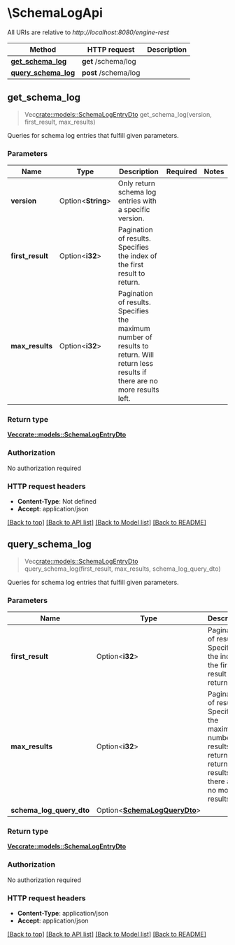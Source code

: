 # \SchemaLogApi

All URIs are relative to *http://localhost:8080/engine-rest*

Method | HTTP request | Description
------------- | ------------- | -------------
[**get_schema_log**](SchemaLogApi.md#get_schema_log) | **get** /schema/log | 
[**query_schema_log**](SchemaLogApi.md#query_schema_log) | **post** /schema/log | 



## get_schema_log

> Vec<crate::models::SchemaLogEntryDto> get_schema_log(version, first_result, max_results)


Queries for schema log entries that fulfill given parameters.

### Parameters


Name | Type | Description  | Required | Notes
------------- | ------------- | ------------- | ------------- | -------------
**version** | Option<**String**> | Only return schema log entries with a specific version. |  |
**first_result** | Option<**i32**> | Pagination of results. Specifies the index of the first result to return. |  |
**max_results** | Option<**i32**> | Pagination of results. Specifies the maximum number of results to return. Will return less results if there are no more results left. |  |

### Return type

[**Vec<crate::models::SchemaLogEntryDto>**](SchemaLogEntryDto.md)

### Authorization

No authorization required

### HTTP request headers

- **Content-Type**: Not defined
- **Accept**: application/json

[[Back to top]](#) [[Back to API list]](../README.md#documentation-for-api-endpoints) [[Back to Model list]](../README.md#documentation-for-models) [[Back to README]](../README.md)


## query_schema_log

> Vec<crate::models::SchemaLogEntryDto> query_schema_log(first_result, max_results, schema_log_query_dto)


Queries for schema log entries that fulfill given parameters.

### Parameters


Name | Type | Description  | Required | Notes
------------- | ------------- | ------------- | ------------- | -------------
**first_result** | Option<**i32**> | Pagination of results. Specifies the index of the first result to return. |  |
**max_results** | Option<**i32**> | Pagination of results. Specifies the maximum number of results to return. Will return less results if there are no more results left. |  |
**schema_log_query_dto** | Option<[**SchemaLogQueryDto**](SchemaLogQueryDto.md)> |  |  |

### Return type

[**Vec<crate::models::SchemaLogEntryDto>**](SchemaLogEntryDto.md)

### Authorization

No authorization required

### HTTP request headers

- **Content-Type**: application/json
- **Accept**: application/json

[[Back to top]](#) [[Back to API list]](../README.md#documentation-for-api-endpoints) [[Back to Model list]](../README.md#documentation-for-models) [[Back to README]](../README.md)

